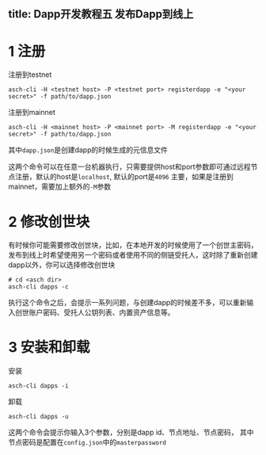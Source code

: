 title: Dapp开发教程五 发布Dapp到线上
---

# 1 注册

注册到testnet

```
asch-cli -H <testnet host> -P <testnet port> registerdapp -e "<your secret>" -f path/to/dapp.json
```

注册到mainnet

```
asch-cli -H <mainnet host> -P <mainnet port> -M registerdapp -e "<your secret>" -f path/to/dapp.json
```

其中`dapp.json`是创建dapp的时候生成的元信息文件

这两个命令可以在任意一台机器执行，只需要提供host和port参数即可通过远程节点注册，默认的host是`localhost`, 默认的port是`4096`
主要，如果是注册到mainnet，需要加上额外的`-M`参数

# 2 修改创世块

有时候你可能需要修改创世块，比如，在本地开发的时候使用了一个创世主密码，发布到线上时希望使用另一个密码或者使用不同的侧链受托人，这时除了重新创建dapp以外，你可以选择修改创世块

```
# cd <asch dir>
asch-cli dapps -c
```

执行这个命令之后，会提示一系列问题，与创建dapp的时候差不多，可以重新输入创世账户密码、受托人公钥列表、内置资产信息等。

# 3 安装和卸载

安装

```
asch-cli dapps -i
```

卸载

```
asch-cli dapps -u
```

这两个命令会提示你输入3个参数，分别是dapp id、节点地址、节点密码， 其中节点密码是配置在`config.json`中的`masterpassword`